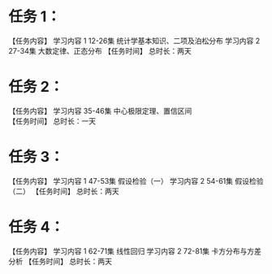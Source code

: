 # 任务 1：
【任务内容】
学习内容 1
12-26集  统计学基本知识、二项及泊松分布
学习内容 2
 27-34集  大数定律、正态分布
【任务时间】
总时长：两天

# 任务 2：
【任务内容】
学习内容 
35-46集  中心极限定理、置信区间   
【任务时间】
总时长：一天

# 任务 3：
【任务内容】
学习内容 1
47-53集  假设检验（一）
学习内容 2
54-61集   假设检验（二）
【任务时间】
总时长：两天

# 任务 4：
【任务内容】
学习内容 1
62-71集   线性回归
学习内容 2
72-81集   卡方分布与方差分析
【任务时间】
总时长：两天
